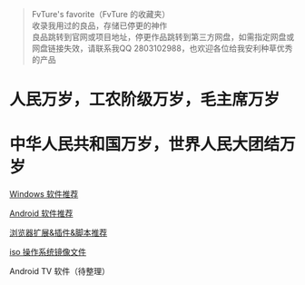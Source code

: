 >FvTure's favorite（FvTure 的收藏夹）  
>收录我用过的良品，存储已停更的神作  
>良品跳转到官网或项目地址，停更作品跳转到第三方网盘，如需指定网盘或网盘链接失效，请联系我QQ 2803102988，也欢迎各位给我安利种草优秀的产品

# 人民万岁，工农阶级万岁，毛主席万岁
# 中华人民共和国万岁，世界人民大团结万岁
[Windows 软件推荐](https://github.com/FvTure/favorite-of-FvTure/blob/main/Windows%20%E8%BD%AF%E4%BB%B6.md)   

[Android 软件推荐](https://github.com/FvTure/favorite-of-FvTure/blob/main/Android%20%E8%BD%AF%E4%BB%B6.md)  

[浏览器扩展&插件&脚本推荐](https://github.com/FvTure/favorite-of-FvTure/blob/main/%E6%B5%8F%E8%A7%88%E5%99%A8%E6%89%A9%E5%B1%95%26%E6%8F%92%E4%BB%B6%26%E8%84%9A%E6%9C%AC.md)  

[iso 操作系统镜像文件](https://github.com/FvTure/favorite-of-FvTure/blob/main/iso%20%E6%93%8D%E4%BD%9C%E7%B3%BB%E7%BB%9F%E9%95%9C%E5%83%8F%E6%96%87%E4%BB%B6.md)  

Android TV 软件（待整理）  
